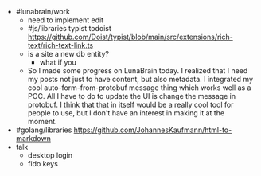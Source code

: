 - #lunabrain/work
	- need to implement edit
	- #js/libraries typist todoist https://github.com/Doist/typist/blob/main/src/extensions/rich-text/rich-text-link.ts
	- is a site a new db entity?
		- what if you
	- So I made some progress on LunaBrain today. I realized that I need my posts not just to have content, but also metadata. I integrated my cool auto-form-from-protobuf message thing which works well as a POC. All I have to do to update the UI is change the message in protobuf. I think that that in itself would be a really cool tool for people to use, but I don't have an interest in making it at the moment.
- #golang/libraries https://github.com/JohannesKaufmann/html-to-markdown
- talk
	- desktop login
	- fido keys